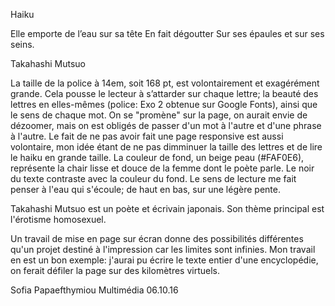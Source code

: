 Haiku


Elle emporte de l’eau sur sa tête
En fait dégoutter
Sur ses épaules et sur ses seins.

Takahashi Mutsuo


La taille de la police à 14em, soit 168 pt, est volontairement et exagérément grande. Cela pousse le lecteur à s’attarder sur chaque lettre; la beauté des lettres en elles-mêmes (police: Exo 2 obtenue sur Google Fonts), ainsi que le sens de chaque mot. On se "promène" sur la page, on aurait envie de dézoomer, mais on est obligés de passer d'un mot à l'autre et d'une phrase à l'autre.
Le fait de ne pas avoir fait une page responsive est aussi volontaire, mon idée étant de ne pas dimminuer la taille des lettres et de lire le haiku en grande taille.
La couleur de fond, un beige peau (#FAF0E6), représente la chair lisse et douce de la femme dont le poète parle. Le noir du texte contraste avec la couleur du fond.
Le sens de lecture me fait penser à l'eau qui s'écoule; de haut en bas, sur une légère pente.

Takahashi Mutsuo est un poète et écrivain japonais. Son thème principal est l'érotisme homosexuel.

Un travail de mise en page sur écran donne des possibilités différentes qu'un projet destiné à l'impression car les limites sont infinies. Mon travail en est un bon exemple: j'aurai pu écrire le texte entier d'une encyclopédie, on ferait défiler la page sur des kilomètres virtuels.


Sofia Papaefthymiou
Multimédia
06.10.16